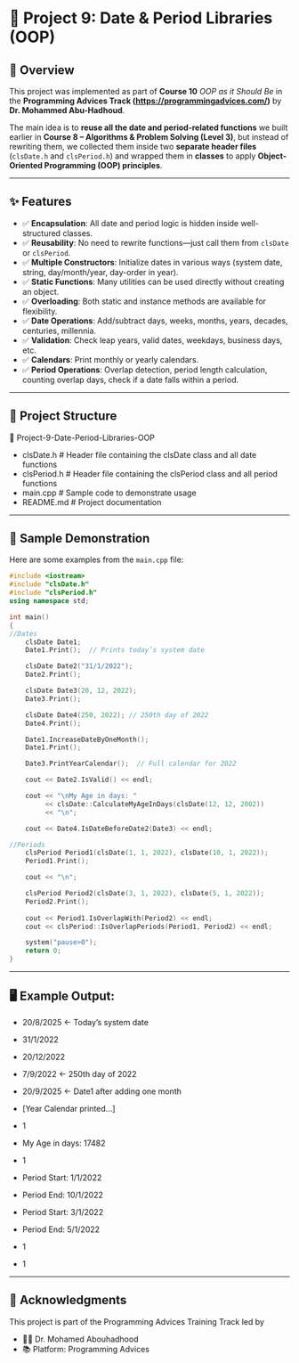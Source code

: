 # 📌 Project 9: Date & Period Libraries (OOP)

## 🔹 Overview
This project was implemented as part of **Course 10** *OOP as it Should Be* in the **Programming Advices Track (https://programmingadvices.com/)** by **Dr. Mohammed Abu-Hadhoud**.  

The main idea is to **reuse all the date and period-related functions** we built earlier in **Course 8 – Algorithms & Problem Solving  (Level 3)**, but instead of rewriting them, we collected them inside two **separate header files** (`clsDate.h` and `clsPeriod.h`) and wrapped them in **classes** to apply **Object-Oriented Programming (OOP) principles**.

---

## ✨ Features
- ✅ **Encapsulation**: All date and period logic is hidden inside well-structured classes.  
- ✅ **Reusability**: No need to rewrite functions—just call them from `clsDate` or `clsPeriod`.  
- ✅ **Multiple Constructors**: Initialize dates in various ways (system date, string, day/month/year, day-order in year).  
- ✅ **Static Functions**: Many utilities can be used directly without creating an object.  
- ✅ **Overloading**: Both static and instance methods are available for flexibility.  
- ✅ **Date Operations**: Add/subtract days, weeks, months, years, decades, centuries, millennia.  
- ✅ **Validation**: Check leap years, valid dates, weekdays, business days, etc.  
- ✅ **Calendars**: Print monthly or yearly calendars.  
- ✅ **Period Operations**: Overlap detection, period length calculation, counting overlap days, check if a date falls within a period.  

---

## 📂 Project Structure
📁 Project-9-Date-Period-Libraries-OOP

 - clsDate.h # Header file containing the clsDate class and all date functions
 - clsPeriod.h # Header file containing the clsPeriod class and all period functions
 - main.cpp # Sample code to demonstrate usage
 - README.md # Project documentation


---

## 🧾 Sample Demonstration
Here are some examples from the `main.cpp` file:

```cpp
#include <iostream>
#include "clsDate.h"
#include "clsPeriod.h"
using namespace std;

int main()
{
//Dates
    clsDate Date1;
    Date1.Print();  // Prints today’s system date

    clsDate Date2("31/1/2022");
    Date2.Print();

    clsDate Date3(20, 12, 2022);
    Date3.Print();

    clsDate Date4(250, 2022); // 250th day of 2022
    Date4.Print();

    Date1.IncreaseDateByOneMonth();
    Date1.Print();

    Date3.PrintYearCalendar();  // Full calendar for 2022

    cout << Date2.IsValid() << endl;

    cout << "\nMy Age in days: " 
         << clsDate::CalculateMyAgeInDays(clsDate(12, 12, 2002)) 
         << "\n";

    cout << Date4.IsDateBeforeDate2(Date3) << endl;

//Periods
    clsPeriod Period1(clsDate(1, 1, 2022), clsDate(10, 1, 2022));
    Period1.Print();

    cout << "\n";

    clsPeriod Period2(clsDate(3, 1, 2022), clsDate(5, 1, 2022));
    Period2.Print();
    
    cout << Period1.IsOverlapWith(Period2) << endl;
    cout << clsPeriod::IsOverlapPeriods(Period1, Period2) << endl;

    system("pause>0");
    return 0;
}
```

---

## 🖥️ Example Output:

- 20/8/2025   ← Today’s system date
- 31/1/2022
- 20/12/2022
- 7/9/2022    ← 250th day of 2022
- 20/9/2025   ← Date1 after adding one month
- [Year Calendar printed...]
- 1
- My Age in days: 17482
- 1
- Period Start: 1/1/2022
- Period End: 10/1/2022

- Period Start: 3/1/2022
- Period End: 5/1/2022
- 1
- 1

---

## 🙏 Acknowledgments

This project is part of the Programming Advices Training Track led by
- 👨‍🏫 Dr. Mohamed Abouhadhood
- 📚 Platform: Programming Advices
